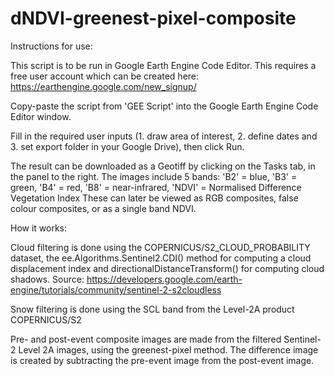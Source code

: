 # dNDVI-greenest-pixel-composite

Instructions for use:

This script is to be run in Google Earth Engine Code Editor. 
This requires a free user account which can be created here: https://earthengine.google.com/new_signup/ 

Copy-paste the script from 'GEE Script' into the Google Earth Engine Code Editor window.

Fill in the required user inputs (1. draw area of interest, 2. define dates and 3. set export folder in your Google Drive), then click Run.

The result can be downloaded as a Geotiff by clicking on the Tasks tab, in the panel to the right. 
The images include 5 bands: 'B2' = blue, 'B3' = green, 'B4' = red, 'B8' = near-infrared, 'NDVI' = Normalised Difference Vegetation Index
These can later be viewed as RGB composites, false colour composites, or as a single band NDVI. 

How it works:

Cloud filtering is done using the COPERNICUS/S2_CLOUD_PROBABILITY dataset, 
the ee.Algorithms.Sentinel2.CDI() method for computing a cloud displacement index 
and directionalDistanceTransform() for computing cloud shadows.
Source: https://developers.google.com/earth-engine/tutorials/community/sentinel-2-s2cloudless 

Snow filtering is done using the SCL band from the Level-2A product COPERNICUS/S2

Pre- and post-event composite images are made from the filtered Sentinel-2 Level 2A images, using the greenest-pixel method. 
The difference image is created by subtracting the pre-event image from the post-event image. 

